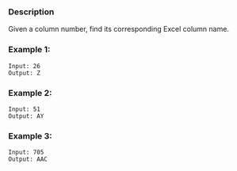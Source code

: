 ### Description

Given a column number, find its corresponding Excel column name.

### Example 1:

```
Input: 26
Output: Z
```

### Example 2:

```
Input: 51
Output: AY
```

### Example 3:

```
Input: 705
Output: AAC
```